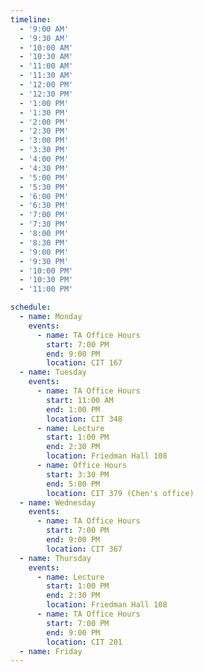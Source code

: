 ```yaml
---
timeline:
  - '9:00 AM'
  - '9:30 AM'
  - '10:00 AM'
  - '10:30 AM'
  - '11:00 AM'
  - '11:30 AM'
  - '12:00 PM'
  - '12:30 PM'
  - '1:00 PM'
  - '1:30 PM'
  - '2:00 PM'
  - '2:30 PM'
  - '3:00 PM'
  - '3:30 PM'
  - '4:00 PM'
  - '4:30 PM'
  - '5:00 PM'
  - '5:30 PM'
  - '6:00 PM'
  - '6:30 PM'
  - '7:00 PM'
  - '7:30 PM'
  - '8:00 PM'
  - '8:30 PM'
  - '9:00 PM'
  - '9:30 PM'
  - '10:00 PM'
  - '10:30 PM'
  - '11:00 PM'

schedule:
  - name: Monday
    events:
      - name: TA Office Hours
        start: 7:00 PM
        end: 9:00 PM
        location: CIT 167
  - name: Tuesday
    events:
      - name: TA Office Hours
        start: 11:00 AM
        end: 1:00 PM
        location: CIT 348
      - name: Lecture
        start: 1:00 PM
        end: 2:30 PM
        location: Friedman Hall 108
      - name: Office Hours
        start: 3:30 PM
        end: 5:00 PM
        location: CIT 379 (Chen's office)
  - name: Wednesday
    events:
      - name: TA Office Hours
        start: 7:00 PM
        end: 9:00 PM
        location: CIT 367
  - name: Thursday
    events:
      - name: Lecture
        start: 1:00 PM
        end: 2:30 PM
        location: Friedman Hall 108
      - name: TA Office Hours
        start: 7:00 PM
        end: 9:00 PM
        location: CIT 201
  - name: Friday
---
```

